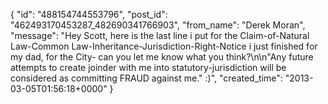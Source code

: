  {
   "id": "488154744553796",
   "post_id": "462493170453287_482690341766903",
   "from_name": "Derek Moran",
   "message": "Hey Scott, here is the last line i put for the Claim-of-Natural Law-Common Law-Inheritance-Jurisdiction-Right-Notice i just finished for my dad, for the City- can you let me know what you think?\n\n\"Any future attempts to create joinder with me into statutory-jurisdiction will be considered as committing FRAUD against me.\"  :)",
   "created_time": "2013-03-05T01:56:18+0000"
 }
